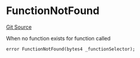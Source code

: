 # FunctionNotFound
[Git Source](https://github.com/thrackle-io/aquifi-rules-v1/blob/e484b68f1ca0d10ffe5b3b006faff195ef61dcb9/src/client/token/handler/diamond/HandlerDiamond.sol)

When no function exists for function called


```solidity
error FunctionNotFound(bytes4 _functionSelector);
```

